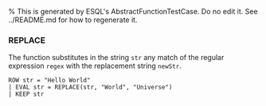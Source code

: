 % This is generated by ESQL's AbstractFunctionTestCase. Do no edit it. See ../README.md for how to regenerate it.

### REPLACE
The function substitutes in the string `str` any match of the regular expression `regex`
with the replacement string `newStr`.

```esql
ROW str = "Hello World"
| EVAL str = REPLACE(str, "World", "Universe")
| KEEP str
```
